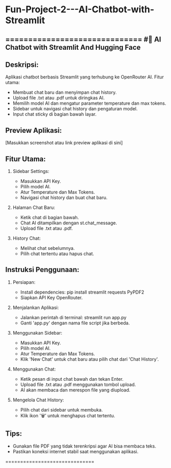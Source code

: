 # Fun-Project-2---AI-Chatbot-with-Streamlit

 ==============================
#🤖 AI Chatbot with Streamlit And Hugging Face
-----------

Deskripsi:
-----------
Aplikasi chatbot berbasis Streamlit yang terhubung ke OpenRouter AI.
Fitur utama:
- Membuat chat baru dan menyimpan chat history.
- Upload file .txt atau .pdf untuk diringkas AI.
- Memilih model AI dan mengatur parameter temperature dan max tokens.
- Sidebar untuk navigasi chat history dan pengaturan model.
- Input chat sticky di bagian bawah layar.

Preview Aplikasi:
-----------------
[Masukkan screenshot atau link preview aplikasi di sini]

Fitur Utama:
------------
1. Sidebar Settings:
   - Masukkan API Key.
   - Pilih model AI.
   - Atur Temperature dan Max Tokens.
   - Navigasi chat history dan buat chat baru.

2. Halaman Chat Baru:
   - Ketik chat di bagian bawah.
   - Chat AI ditampilkan dengan st.chat_message.
   - Upload file .txt atau .pdf.

3. History Chat:
   - Melihat chat sebelumnya.
   - Pilih chat tertentu atau hapus chat.

Instruksi Penggunaan:
--------------------
1. Persiapan:
   - Install dependencies:
     pip install streamlit requests PyPDF2
   - Siapkan API Key OpenRouter.

2. Menjalankan Aplikasi:
   - Jalankan perintah di terminal:
     streamlit run app.py
   - Ganti 'app.py' dengan nama file script jika berbeda.

3. Menggunakan Sidebar:
   - Masukkan API Key.
   - Pilih model AI.
   - Atur Temperature dan Max Tokens.
   - Klik 'New Chat' untuk chat baru atau pilih chat dari 'Chat History'.

4. Menggunakan Chat:
   - Ketik pesan di input chat bawah dan tekan Enter.
   - Upload file .txt atau .pdf menggunakan tombol upload.
   - AI akan membaca dan merespon file yang diupload.

5. Mengelola Chat History:
   - Pilih chat dari sidebar untuk membuka.
   - Klik ikon '🗑️' untuk menghapus chat tertentu.

Tips:
-----
- Gunakan file PDF yang tidak terenkripsi agar AI bisa membaca teks.
- Pastikan koneksi internet stabil saat menggunakan aplikasi.

==============================

